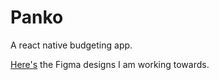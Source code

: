 # Panko

A react native budgeting app.

[Here's](https://www.figma.com/file/zxnthfoEUJJzR3a1XkB4Xc/Panko?type=design&node-id=11%3A4584&mode=design&t=SGs96AVt9wlNJq0B-1) the Figma designs I am working towards.
